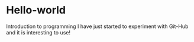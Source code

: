 # Hello-world
Introduction to programming
I have just started to experiment with Git-Hub and it is interesting to use!
